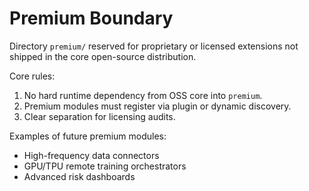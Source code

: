 # Premium Boundary

Directory `premium/` reserved for proprietary or licensed extensions not shipped in the core open-source distribution.

Core rules:
1. No hard runtime dependency from OSS core into `premium`.
2. Premium modules must register via plugin or dynamic discovery.
3. Clear separation for licensing audits.

Examples of future premium modules:
- High-frequency data connectors
- GPU/TPU remote training orchestrators
- Advanced risk dashboards
